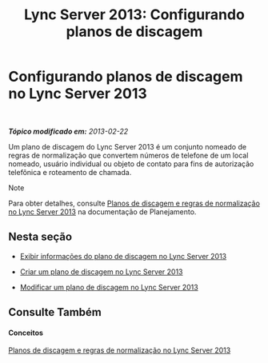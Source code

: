 ﻿---
title: 'Lync Server 2013: Configurando planos de discagem'
TOCTitle: Configurando planos de discagem
ms:assetid: d4a4d803-f1a8-4ed9-907e-5f532a0f6c6b
ms:mtpsurl: https://technet.microsoft.com/pt-br/library/Gg398922(v=OCS.15)
ms:contentKeyID: 49308219
ms.date: 05/19/2016
mtps_version: v=OCS.15
ms.translationtype: HT
---

# Configurando planos de discagem no Lync Server 2013

 

_**Tópico modificado em:** 2013-02-22_

Um plano de discagem do Lync Server 2013 é um conjunto nomeado de regras de normalização que convertem números de telefone de um local nomeado, usuário individual ou objeto de contato para fins de autorização telefônica e roteamento de chamada.

> [!note]  
> Para obter detalhes, consulte <a href="lync-server-2013-dial-plans-and-normalization-rules.md">Planos de discagem e regras de normalização no Lync Server 2013</a> na documentação de Planejamento.

## Nesta seção

  - [Exibir informações do plano de discagem no Lync Server 2013](lync-server-2013-view-dial-plan-information.md)

  - [Criar um plano de discagem no Lync Server 2013](lync-server-2013-create-a-dial-plan.md)

  - [Modificar um plano de discagem no Lync Server 2013](lync-server-2013-modify-a-dial-plan.md)

## Consulte Também

#### Conceitos

[Planos de discagem e regras de normalização no Lync Server 2013](lync-server-2013-dial-plans-and-normalization-rules.md)

